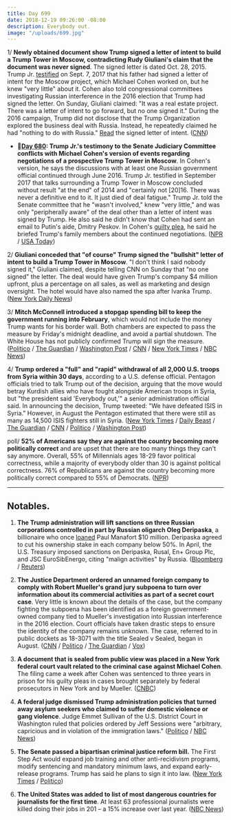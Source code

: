 ```yaml
---
title: Day 699
date: 2018-12-19 09:26:00 -08:00
description: Everybody out.
image: "/uploads/699.jpg"
---
```


1/ **Newly obtained document show Trump signed a letter of intent to build a Trump Tower in Moscow, contradicting Rudy Giuliani's claim that the document was never signed**. The signed letter is dated Oct. 28, 2015. Trump Jr. [testified](https://whatthefuckjusthappenedtoday.com/2018/05/16/day-482/#trump-jr-testified-that-his-father-s) on Sept. 7, 2017 that his father had signed a letter of intent for the Moscow project, which Michael Cohen worked on, but he knew "very little" about it. Cohen also told congressional committees investigating Russian interference in the 2016 election that Trump had signed the letter. On Sunday, Giuliani claimed: "It was a real estate project. There was a letter of intent to go forward, but no one signed it." During the 2016 campaign, Trump did not disclose that the Trump Organization explored the business deal with Russia. Instead, he repeatedly claimed he had "nothing to do with Russia." [Read](http://cdn.cnn.com/cnn/2018/images/12/18/attachment.1.pdf) the signed letter of intent. ([CNN](https://www.cnn.com/2018/12/18/politics/trump-signed-letter-of-intent-rudy-giuliani-moscow/index.html))

* **📌[Day 680](https://whatthefuckjusthappenedtoday.com/2018/11/30/day-680/#1-trump-jr-s-testimony-to-the-senate): Trump Jr.'s testimony to the Senate Judiciary Committee conflicts with Michael Cohen's version of events regarding negotiations of a prospective Trump Tower in Moscow**. In Cohen's version, he says the discussions with at least one Russian government official continued through June 2016. Trump Jr. testified in September 2017 that talks surrounding a Trump Tower in Moscow concluded without result "at the end" of 2014 and "certainly not \[20\]16. There was never a definitive end to it. It just died of deal fatigue." Trump Jr. told the Senate committee that he "wasn't involved," knew "very little," and was only "peripherally aware" of the deal other than a letter of intent was signed by Trump. He also said he didn't know that Cohen had sent an email to Putin's aide, Dmitry Peskov. In Cohen's [guilty plea](https://whatthefuckjusthappenedtoday.com/2018/11/29/day-679/#1-michael-cohen-pleaded-guilty-to-ma), he said he briefed Trump's family members about the continued negotiations. ([NPR](https://www.npr.org/2018/11/30/672188201/trump-jr-s-2017-testimony-conflicts-with-cohen-s-account-of-russian-talks) / [USA Today](https://www.usatoday.com/story/news/politics/2018/11/30/donald-trump-jr-testimony-senate-michael-cohen-guilty-plea/2162911002/))

2/ **Giuliani conceded that "of course" Trump signed the "bullshit" letter of intent to build a Trump Tower in Moscow**. "I don't think I said nobody signed it," Giuliani claimed, despite telling CNN on Sunday that "no one signed" the letter. The deal would have given Trump's company $4 million upfront, plus a percentage on all sales, as well as marketing and design oversight. The hotel would have also named the spa after Ivanka Trump. ([New York Daily News](https://www.nydailynews.com/news/politics/ny-news-trump-tower-russia-letter-intent-20181219-story.html))

3/ **Mitch McConnell introduced a stopgap spending bill to keep the government running into February**, which would not include the money Trump wants for his border wall. Both chambers are expected to pass the measure by Friday's midnight deadline, and avoid a partial shutdown. The White House has not publicly confirmed Trump will sign the measure. ([Politico](https://www.politico.com/story/2018/12/19/mcconnell-to-introduce-short-term-funding-bill-to-avert-shutdown-1068976) / [The Guardian](https://www.theguardian.com/us-news/2018/dec/19/senate-short-term-bill-avoid-government-shutdown) / [Washington Post](https://www.washingtonpost.com/politics/white-house-signals-it-might-accept-a-short-term-spending-bill-to-avert-shutdown/2018/12/19/63148a02-0395-11e9-9122-82e98f91ee6f_story.html) / [CNN](https://www.cnn.com/2018/12/19/politics/government-shutdown-congress-trump-border-wall/index.html) / [New York Times](https://www.nytimes.com/2018/12/19/us/politics/government-shutdown-threat.html) / [NBC News](https://www.nbcnews.com/politics/congress/mcconnell-announces-stopgap-funding-measure-would-avert-shutdown-n949821))

4/ **Trump ordered a "full" and "rapid" withdrawal of all 2,000 U.S. troops from Syria within 30 days**, according to a U.S. defense official. Pentagon officials tried to talk Trump out of the decision, arguing that the move would betray Kurdish allies who have fought alongside American troops in Syria, but "the president said 'Everybody out,'" a senior administration official said. In announcing the decision, Trump tweeted: "We have defeated ISIS in Syria." However, in August the Pentagon estimated that there were still as many as 14,500 ISIS fighters still in Syria. ([New York Times](https://www.nytimes.com/2018/12/19/us/politics/trump-syria-turkey-troop-withdrawal.html) / [Daily Beast](https://www.thedailybeast.com/us-officials-try-to-slow-trumps-everybody-out-of-syria-order) / [The Guardian](https://www.theguardian.com/us-news/2018/dec/19/us-troops-syria-withdrawal-trump) / [CNN](https://www.cnn.com/2018/12/19/politics/us-syria-withdrawal/index.html) / [Politico](https://www.politico.com/story/2018/12/19/trump-us-troops-in-syria-1068734) / [Washington Post](https://www.washingtonpost.com/world/national-security/trump-administration-plans-to-pull-us-troops-from-syria-immediately-defense-official-says/2018/12/19/4fcf188e-0397-11e9-b5df-5d3874f1ac36_story.html))

poll/ **52% of Americans say they are against the country becoming more politically correct** and are upset that there are too many things they can't say anymore. Overall, 55% of Millennials ages 18-29 favor political correctness, while a majority of everybody older than 30 is against political correctness. 76% of Republicans are against the country becoming more politically correct compared to 55% of Democrats. ([NPR](https://www.npr.org/2018/12/19/677346260/warning-to-democrats-most-americans-against-u-s-getting-more-politically-correct))

---

## Notables.

1. **The Trump administration will lift sanctions on three Russian corporations controlled in part by Russian oligarch Oleg Deripaska**, a billionaire who once [loaned](https://whatthefuckjusthappenedtoday.com/2018/06/28/day-525/#1-paul-manafort-owed-10-million-to-r) Paul Manafort $10 million. Deripaska agreed to cut his ownership stake in each company below 50%. In April, the U.S. Treasury imposed sanctions on Deripaska, Rusal, En\+ Group Plc, and JSC EuroSibEnergo, citing "malign activities" by Russia. ([Bloomberg](https://www.bloomberg.com/news/articles/2018-12-19/trump-ready-to-remove-sanctions-on-deripaska-s-rusal-in-30-days)  / [Reuters](https://www.reuters.com/article/us-usa-russia-sanctions-deripaska/u-s-to-lift-sanctions-on-oleg-deripaskas-rusal-and-en-in-30-days-idUSKCN1OI2AS))

2. **The Justice Department ordered an unnamed foreign company to comply with Robert Mueller's grand jury subpoena to turn over information about its commercial activities as part of a secret court case**. Very little is known about the details of the case, but the company fighting the subpoena has been identified as a foreign government-owned company tied to Mueller's investigation into Russian interference in the 2016 election. Court officials have taken drastic steps to ensure the identity of the company remains unknown. The case, referred to in public dockets as 18-3071 with the title Sealed v Sealed, began in August. ([CNN](https://www.cnn.com/2018/12/18/politics/mueller-mystery-grand-jury-appeal/index.html) / [Politico](https://www.politico.com/story/2018/12/18/mueller-probe-legal-foreign-owned-company-1068725) / [The Guardian](https://www.theguardian.com/us-news/2018/dec/18/sealed-v-sealed-robert-mueller-mysterious-case-subpoena) / [Vox](https://www.vox.com/2018/12/19/18147495/mueller-grand-jury-mystery-country-a))

3. **A document that is sealed from public view was placed in a New York federal court vault related to the criminal case against Michael Cohen**. The filing came a week after Cohen was sentenced to three years in prison for his guilty pleas in cases brought separately by federal prosecutors in New York and by Mueller. ([CNBC](https://www.cnbc.com/2018/12/19/-filing-in-case-of-former-trump-lawyer-michael-cohen.html))

4. **A federal judge dismissed Trump administration policies that turned away asylum seekers who claimed to suffer domestic violence or gang violence**. Judge Emmet Sullivan of the U.S. District Court in Washington ruled that policies ordered by Jeff Sessions were "arbitrary, capricious and in violation of the immigration laws." ([Politico](https://www.politico.com/story/2018/12/19/trump-policy-domestic-violence-victims-asylum-1069107) / [NBC News](https://www.nbcnews.com/politics/politics-news/federal-judge-strikes-down-trump-asylum-rules-domestic-gang-violence-n949936))

5. **The Senate passed a bipartisan criminal justice reform bill.** The First Step Act would expand job training and other anti-recidivism programs, modify sentencing and mandatory minimum laws, and expand early-release programs. Trump has said he plans to sign it into law. ([New York Times](https://www.nytimes.com/2018/12/18/us/politics/senate-criminal-justice-bill.html) / [Politico](https://www.politico.com/story/2018/12/18/criminal-justice-reform-bill-vote-1068268))

6. **The United States was added to list of most dangerous countries for journalists for the first time**. At least 63 professional journalists were killed doing their jobs in 201 – a 15% increase over last year. ([NBC News](https://www.nbcnews.com/news/world/united-states-added-list-most-dangerous-countries-journalists-first-time-n949676))
